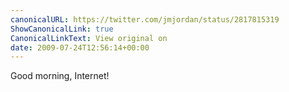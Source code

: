 ```yaml
---
canonicalURL: https://twitter.com/jmjordan/status/2817815319
ShowCanonicalLink: true
CanonicalLinkText: View original on
date: 2009-07-24T12:56:14+00:00
---
```

Good morning, Internet!